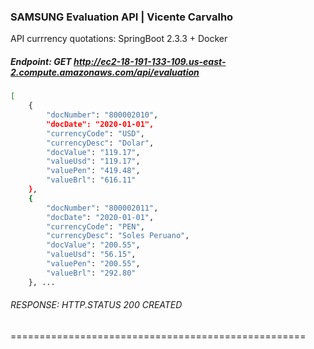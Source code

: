 ### SAMSUNG Evaluation API | Vicente Carvalho

API currrency quotations:  SpringBoot 2.3.3 + Docker

##### Endpoint: GET http://ec2-18-191-133-109.us-east-2.compute.amazonaws.com/api/evaluation

```sh
[
    {
        "docNumber": "800002010",
        "docDate": "2020-01-01",
        "currencyCode": "USD",
        "currencyDesc": "Dolar",
        "docValue": "119.17",
        "valueUsd": "119.17",
        "valuePen": "419.48",
        "valueBrl": "616.11"
    },
    {
        "docNumber": "800002011",
        "docDate": "2020-01-01",
        "currencyCode": "PEN",
        "currencyDesc": "Soles Peruano",
        "docValue": "200.55",
        "valueUsd": "56.15",
        "valuePen": "200.55",
        "valueBrl": "292.80"
    }, ...
```
###### RESPONSE: HTTP.STATUS 200 CREATED

===================================================